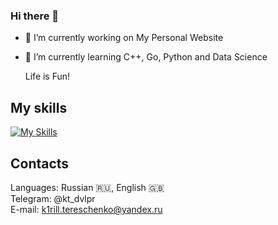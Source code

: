 ### Hi there 👋


- 🔭 I’m currently working on My Personal Website
- 🌱 I’m currently learning C++, Go, Python and Data Science

  Life is Fun!

## My skills
[![My Skills](https://skillicons.dev/icons?i=c,cpp,bash,python,flask,html,css,js)](https://skillicons.dev)

## Contacts
Languages: Russian 🇷🇺, English 🇬🇧  
Telegram: @kt_dvlpr  
E-mail: k1rill.tereschenko@yandex.ru  



